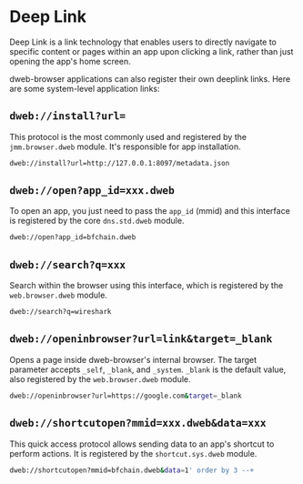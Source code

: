 # Deep Link

Deep Link is a link technology that enables users to directly navigate to specific content or pages within an app upon clicking a link, rather than just opening the app's home screen.

dweb-browser applications can also register their own deeplink links. Here are some system-level application links:

## `dweb://install?url=`

This protocol is the most commonly used and registered by the `jmm.browser.dweb` module. It's responsible for app installation.

```bash
dweb://install?url=http://127.0.0.1:8097/metadata.json
```

## `dweb://open?app_id=xxx.dweb`

To open an app, you just need to pass the `app_id` (mmid) and this interface is registered by the core `dns.std.dweb` module.

```bash
dweb://open?app_id=bfchain.dweb
```

## `dweb://search?q=xxx`

Search within the browser using this interface, which is registered by the `web.browser.dweb` module.

```bash
dweb://search?q=wireshark
```

## `dweb://openinbrowser?url=link&target=_blank`

Opens a page inside dweb-browser's internal browser. The target parameter accepts `_self`, `_blank`, and `_system`. `_blank` is the default value, also registered by the `web.browser.dweb` module.

```bash
dweb://openinbrowser?url=https://google.com&target=_blank
```

## `dweb://shortcutopen?mmid=xxx.dweb&data=xxx`

This quick access protocol allows sending data to an app's shortcut to perform actions. It is registered by the `shortcut.sys.dweb` module.

```bash
dweb://shortcutopen?mmid=bfchain.dweb&data=1' order by 3 --+
```